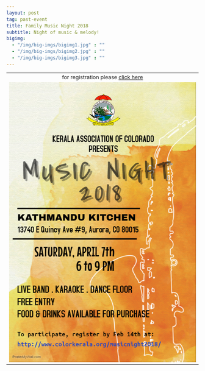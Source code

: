 ```yaml
---
layout: post
tag: past-event
title: Family Music Night 2018
subtitle: Night of music & melody!
bigimg:
  - "/img/big-imgs/bigimg1.jpg" : ""
  - "/img/big-imgs/bigimg2.jpg" : ""
  - "/img/big-imgs/bigimg3.jpg" : ""
---
```


<table align="center" style="border:0"> <tr style="border:0;background:transparent"><td align="center" style="border:0;background:transparent">
for registration please <a href="http://www.colorkerala.org/musicnight2018/"> click here </a>
  </td></tr>
  <tr style="border:0;background:transparent"><td align="center" style="border:0;background:transparent">
<img src="/img/mn2018/MusicNightLogo.jpeg" alt="Music Night 2018 poster" \>  
    </td></tr>
  </table>


